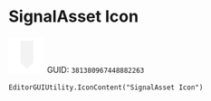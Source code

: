 # SignalAsset Icon
![](/img/SignalAsset%20Icon.png)
GUID: `381380967448882263`
```
EditorGUIUtility.IconContent("SignalAsset Icon")
```
